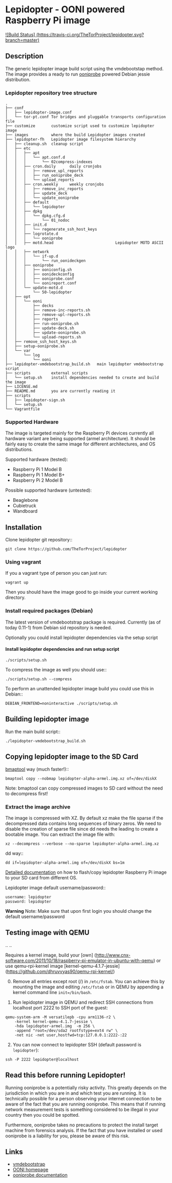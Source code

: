 # Lepidopter - OONI powered Raspberry Pi image

[![Build Status]
(https://travis-ci.org/TheTorProject/lepidopter.svg?branch=master)](https://travis-ci.org/TheTorProject/lepidopter)

## Description
The generic lepidopter image build script using the vmdebootstap method.
The image provides a ready to run
[ooniprobe](https://github.com/TheTorProject/ooni-probe) powered Debian jessie
distribution.

### Lepidopter repository tree structure

```
.
├── conf
│   ├── lepidopter-image.conf
│   └── tor-pt.conf Tor bridges and pluggable transports configuration file
├── customize       customize script used to customize lepidopter image
├── images          where the build Lepidopter images created
├── lepidopter-fh   Lepidopter image filesystem hierarchy
│   ├── cleanup.sh  cleanup script
│   ├── etc
│   │   ├── apt
│   │   │   └── apt.conf.d
│   │   │       └── 02compress-indexes
│   │   ├── cron.daily      daily cronjobs
│   │   │   ├── remove_upl_reports
│   │   │   ├── run_ooniprobe_deck
│   │   │   └── upload_reports
│   │   ├── cron.weekly     weekly cronjobs
│   │   │   ├── remove_inc_reports
│   │   │   ├── update_deck
│   │   │   └── update_ooniprobe
│   │   ├── default
│   │   │   └── lepidopter
│   │   ├── dpkg
│   │   │   └── dpkg.cfg.d
│   │   │       └── 01_nodoc
│   │   ├── init.d
│   │   │   └── regenerate_ssh_host_keys
│   │   ├── logrotate.d
│   │   │   └── ooniprobe
│   │   ├── motd.head                           Lepidopter MOTD ASCII logo
│   │   ├── network
│   │   │   └── if-up.d
│   │   │       └── run_oonideckgen
│   │   ├── ooniprobe
│   │   │   ├── ooniconfig.sh
│   │   │   ├── oonideckconfig
│   │   │   ├── ooniprobe.conf
│   │   │   └── oonireport.conf
│   │   └── update-motd.d
│   │       └── 50-lepidopter
│   ├── opt
│   │   └── ooni
│   │       ├── decks
│   │       ├── remove-inc-reports.sh
│   │       ├── remove-upl-reports.sh
│   │       ├── reports
│   │       ├── run-ooniprobe.sh
│   │       ├── update-deck.sh
│   │       ├── update-ooniprobe.sh
│   │       └── upload-reports.sh
│   ├── remove_ssh_host_keys.sh
│   ├── setup-ooniprobe.sh
│   └── var
│       └── log
│           └── ooni
├── lepidopter-vmdebootstrap_build.sh   main lepidopter vmdebootstrap script
├── scripts         external scripts 
│   └── setup.sh    install dependencies needed to create and build the image 
├── LICENSE.md
├── README.md       you are currently reading it
├── scripts
│   ├── lepidopter-sign.sh
│   └── setup.sh
└── Vagrantfile
```

### Supported Hardware

The image is targeted mainly for the Raspberry Pi devices currently all
hardware variant are being supported (armel architecture).
It should be fairly easy to create the same image for different
architectures, and OS distributions.

Supported hardware (tested):
* Raspberry Pi 1 Model B
* Raspberry Pi 1 Model B+
* Raspberry Pi 2 Model B

Possible supported hardware (untested):
* Beaglebone
* Cubietruck
* Wandboard

## Installation

Clone lepidopter git repository::

```
git clone https://github.com/TheTorProject/lepidopter
```

### Using vagrant

If you a vagrant type of person you can just run:

```
vagrant up
```

Then you should have the image good to go inside your current working directory.

### Install required packages (Debian)

The latest version of vmdebootstrap package is required.
Currently (as of today 0.11-1) from Debian sid repository is needed.

Optionally you could install lepidopter dependencies via the setup script

#### Install lepidopter dependencies and run setup script

```
./scripts/setup.sh
```
To compress the image as well you should use::
```
./scripts/setup.sh --compress
```

To perform an unattended lepidopter image build you could use this in Debian::

```
DEBIAN_FRONTEND=noninteractive ./scripts/setup.sh
```

## Building lepidopter image

Run the main build script::

```
./lepidopter-vmdebootstrap_build.sh
```

## Copying lepidopter image to the SD Card

[bmaptool](https://source.tizen.org/documentation/reference/bmaptool)
way (much faster!)::

```
bmaptool copy --nobmap lepidopter-alpha-armel.img.xz of=/dev/diskX
```

Note: bmaptool can copy compressed images to SD card without the need to 
decompress first!

### Extract the image archive

The image is compressed with XZ. By default xz make the file sparse if the
decompressed data contains long sequences of binary zeros. We need to disable
the creation of sparse file since dd needs the leading to create a bootable
image. You can extract the image file with:

`xz --decompress --verbose --no-sparse lepidopter-alpha-armel.img.xz`


dd way::

```
dd if=lepidopter-alpha-armel.img of=/dev/diskX bs=1m
```

[Detailed documentation](http://elinux.org/RPi_Easy_SD_Card_Setup#SD_card_setup)
on how to flash/copy lepidopter Raspberry Pi image to your SD card from
different OS.

Lepidopter image default username/password::

```
username: lepidopter
password: lepidopter
```

**Warning** Note:
Make sure that upon first login you should change the default username/password

## Testing image with QEMU
.. ..

<!--- TODO: Create your own kernel how-to -->
Requires a kernel image, build your 
[own]
(http://www.cnx-software.com/2011/10/18/raspberry-pi-emulator-in-ubuntu-with-qemu)
or use qemu-rpi-kernel image [kernel-qemu-4.1.7-jessie]
(https://github.com/dhruvvyas90/qemu-rpi-kernel/)

0) Remove all entries except root (/) in `/etc/fstab`. You can achieve this by
mounting the image and editing `/etc/fstab` or in QEMU by appending a kernel
command line `init=/bin/bash`.

1) Run lepidopter image in QEMU and redirect SSH connections from localhost
port 2222 to SSH port of the guest:

```
qemu-system-arm -M versatilepb -cpu arm1136-r2 \
    -kernel kernel-qemu-4.1.7-jessie \
    -hda lepidopter-armel.img  -m 256 \
    -append "root=/dev/sda2 rootfstype=ext4 rw" \
    -net nic -net user,hostfwd=tcp:127.0.0.1:2222-:22
```

2) You can now connect to lepidopter SSH (default password is `lepidopter`):

```
ssh -P 2222 lepidopter@localhost
```

## Read this before running Lepidopter!

Running ooniprobe is a potentially risky activity. This greatly depends on the
jurisdiction in which you are in and which test you are running. It is
technically possible for a person observing your internet connection to be
aware of the fact that you are running ooniprobe. This means that if running
network measurement tests is something considered to be illegal in your country
then you could be spotted.

Furthermore, ooniprobe takes no precautions to protect the install target
machine from forensics analysis. If the fact that you have installed or used
ooniprobe is a liability for you, please be aware of this risk.

## Links
* [vmdebootstrap](http://liw.fi/vmdebootstrap/)
* [OONI homepage](https://ooni.torproject.org)
* [ooniprobe documentation](https://ooni.torproject.org/docs/#using-ooniprobe)
